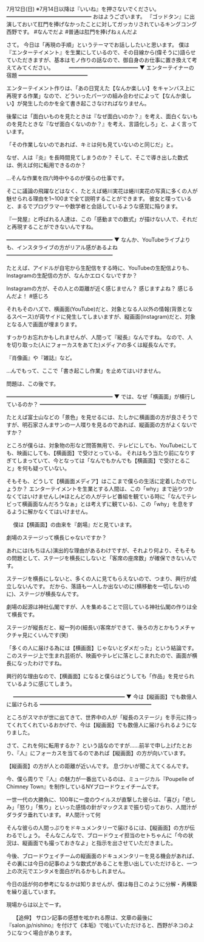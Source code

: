 7月12日(日) ※7月14日以降は『いいね』を押さないでください。
━━━━━━━━━━━━━━━━
おはようございます。
『ゴッドタン』に出演しておいて肛門を捧げなかったことに対してガッカリされているキングコング西野です。
#なんでだよ
#普通は肛門を捧げねぇんだよ

さて。
今日は「再現の手順」というテーマでお話ししたいと思います。
僕は『エンターテイメント』を生業にしているので、その目線から(偉そうに)語らせていただきますが、基本はモノ作りの話なので、御自身のお仕事に置き換えて考えてみてください。
　
　
━━━━━━━━━━━━━
▼ エンターテイナーの宿題
━━━━━━━━━━━━━

エンターテイメント作りは、「あの日覚えた【なんか楽しい】をキャンバス上に再現する作業」なので、どういったパーツの組み合わせによって【なんか楽しい】が発生したのかを全て書き起こさなければなりません。

後輩には「面白いものを見たときは『なぜ面白いのか？』を考え、面白くないものを見たときな『なぜ面白くないのか？』を考え、言語化しろ」と、よく言っています。

「その作業しないのであれば、キミは何も見ていないのと同じだ」と。

なぜ、人は『炎』を長時間見てしまうのか？
そして、そこで導き出した数式は、例えば何に転用できるのか？

…そんな作業を四六時中やるのが僕らの仕事です。

そこに議論の飛躍などはなく、たとえば蜷川実花は蜷川実花の写真に多くの人が魅せられる理由を1~100まで全て説明することができます。
彼女と喋っていると、まるでプログラマーや数学者と会話しているような感覚に陥ります。

『一発屋』と呼ばれる人達は、この「感動までの数式」が描けない人で、それだと再現することができないんですね。



━━━━━━━━━━━━━━━━━━━━
▼ なんか、YouTubeライブよりも、インスタライブの方がリアル感があるよね
━━━━━━━━━━━━━━━━━━━━

たとえば、アイドルが自宅から生配信をする時に、YouTubeの生配信よりも、Instagramの生配信の方が、なんかエロくないですか？

Instagramの方が、その人との距離が近く感じません？
感じますよね？
感じるんだよ！
#感じろ

それもそのハズで、横画面(YouTube)だと、対象となる人以外の情報(背景となるスペース)が両サイドに発生してしまいますが、縦画面(Instagram)だと、対象となる人で画面が埋まります。

すっかりお忘れかもしれませんが、人間って『縦長』なんですね。
なので、人を切り取った(人にフォーカスをあてた)メディアの多くは縦長なんです。

『肖像画』や『雑誌』など。

…んでもって、ここで「書き起こし作業」を止めてはいけません。

問題は、この後です。



━━━━━━━━━━━━━━━━━━━━
▼ では、なぜ「横画面」が横行しているのか？
━━━━━━━━━━━━━━━━━━━━

たとえば富士山などの「景色」を見せるには、たしかに横画面の方が良さそうですが、明石家さんまサンの一人喋りを見るのであれば、縦画面の方がよくないですか？

ところが僕らは、対象物の形など問答無用で、テレビにしても、YouTubeにしても、映画にしても、【横画面】で受けとっている。
それはもう当たり前になりすぎてしまっていて、今となっては「なんでもかんでも【横画面】で受けとること」を何も疑っていない。

そもそも、どうして【横画面メディア】はここまで僕らの生活に定着したのでしょうか？
エンターテイメントを生業とする人間は、この「why」まで辿りつかなくてはいけませんし(※ほとんどの人がテレビ番組を観ている時に「なんでテレビって横画面なんだろうなぁ」とは考えずに観ている)、この「why」を息をするように解かなくてはいけません。
　

　
僕は【横画面】の由来を『劇場』だと見ています。

劇場のステージって横長じゃないですか？

あれには(もちほん)演出的な理由があるわけですが、それより何より、そもそもの問題として、ステージを横長にしないと「客席の座席数」が確保できないんです。

ステージを横長にしないと、多くの人に見てもらえないので、つまり、興行が成立しないんです。
だから、落語も一人しか出ないのに(横移動を一切しないのに)、ステージが横長なんです。

劇場の起源は神社仏閣ですが、人を集めることで回している神社仏閣の作りは全て横長です。

ステージが縦長だと、縦一列の(細長い)客席ができて、後ろの方とかもうメチャクチャ見にくいんです(笑)

「多くの人に届ける為には【横画面】じゃないとダメだった」という結論です。
このステージ上で生まれ芸術が、映画やテレビに落としこまれたので、画面が横長になったわけですね。

興行的な理由なので、【横画面】になると僕らはどうしても「作品」を見せられているように感じてしまう。


　
━━━━━━━━━━━━━━━━━━━━━
▼ 今は【縦画面】でも数億人に届けられる
━━━━━━━━━━━━━━━━━━━━━

ところがスマホが世に出てきて、世界中の人が「縦長のステージ」を手元に持ってくれてくれているおかげで、今は【縦画面】でも数億人に届けられるようになりました。

さて、これを何に転用するか？ という話なのですが……前半で申し上げたとおり、『人』にフォーカスを当てるのであれば【縦画面】の方が向いています。

【縦画面】の方が人との距離が近いんです。
息づかいが聞こえてくるんです。

今、僕ら周りで『人』の魅力が一番出ているのは、ミュージカル『Poupelle of Chimney Town』を制作しているNYブロードウェイチームです。

一世一代の大勝負に、100年に一度のウイルスが直撃した彼らは、「喜び」「悲しみ」「怒り」「焦り」といった感情の針がマックスまで振り切っており、人間汁がダラダラ垂れています。
#人間汁って何

そんな彼らの人間っぷりをドキュメンタリーで届けるには、【縦画面】の方が伝わるでしょう。
そんなこんなで、ブロードウェイ担当のセトちゃんに「今の状況は、縦画面でも撮っておきなよ」と指示を出させていただきました。

今後、ブロードウェイチームの縦画面のドキュメンタリーを見る機会があれば、その裏には今日の記事のような数式があることを思い出していただけると、一つ上の次元でエンタメを面白がれるかもしれません。

今日の話が何の参考になるかは知りませんが、僕は毎日このように分解・再構築を繰り返しています。

現場からは以上でーす。

　
【追伸】
サロン記事の感想を呟かれる際は、文章の最後に『salon.jp/nishino』を付けて《本垢》で呟いていただけると、西野がネコのようになつく場合があります。
